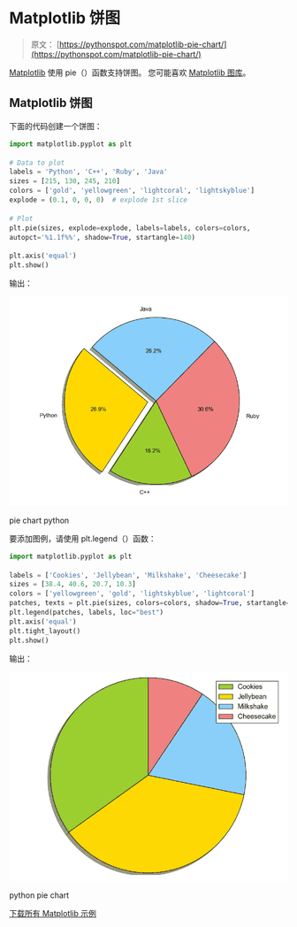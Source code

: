# Matplotlib 饼图

> 原文： [https://pythonspot.com/matplotlib-pie-chart/](https://pythonspot.com/matplotlib-pie-chart/)

[Matplotlib](https://pythonspot.com/matplotlib/) 使用 pie（）函数支持饼图。 您可能喜欢 [Matplotlib 图库](https://pythonspot.com/matplotlib-gallery/)。

## Matplotlib 饼图

下面的代码创建一个饼图：

```py
import matplotlib.pyplot as plt

# Data to plot
labels = 'Python', 'C++', 'Ruby', 'Java'
sizes = [215, 130, 245, 210]
colors = ['gold', 'yellowgreen', 'lightcoral', 'lightskyblue']
explode = (0.1, 0, 0, 0)  # explode 1st slice

# Plot
plt.pie(sizes, explode=explode, labels=labels, colors=colors,
autopct='%1.1f%%', shadow=True, startangle=140)

plt.axis('equal')
plt.show()

```

输出：

![pie chart python](img/8a804a5303e6f2a4f62d47582241129b.jpg)

pie chart python

要添加图例，请使用 plt.legend（）函数：

```py
import matplotlib.pyplot as plt

labels = ['Cookies', 'Jellybean', 'Milkshake', 'Cheesecake']
sizes = [38.4, 40.6, 20.7, 10.3]
colors = ['yellowgreen', 'gold', 'lightskyblue', 'lightcoral']
patches, texts = plt.pie(sizes, colors=colors, shadow=True, startangle=90)
plt.legend(patches, labels, loc="best")
plt.axis('equal')
plt.tight_layout()
plt.show()

```

输出：

![python pie chart](img/9036abd8c344a4a541cfb80139d9e0d3.jpg)

python pie chart

[下载所有 Matplotlib 示例](https://pythonspot.com/download-matplotlib-examples/)